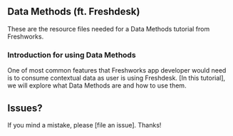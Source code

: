 ## Data Methods (ft. Freshdesk)

These are the resource files needed for a Data Methods tutorial from Freshworks.

### Introduction for using Data Methods

One of most common features that Freshworks app developer would need is to consume contextual data as user is using Freshdesk. [In this tutorial], we will explore what Data Methods are and how to use them.

## Issues?
If you mind a mistake, please [file an issue]. Thanks!
